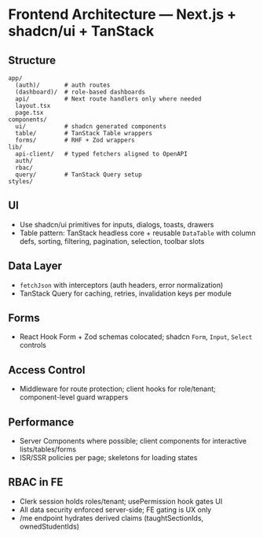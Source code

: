 # Frontend Architecture — Next.js + shadcn/ui + TanStack

## Structure
```
app/
  (auth)/       # auth routes
  (dashboard)/  # role-based dashboards
  api/          # Next route handlers only where needed
  layout.tsx
  page.tsx
components/
  ui/           # shadcn generated components
  table/        # TanStack Table wrappers
  forms/        # RHF + Zod wrappers
lib/
  api-client/   # typed fetchers aligned to OpenAPI
  auth/
  rbac/
  query/        # TanStack Query setup
styles/
```

## UI
- Use shadcn/ui primitives for inputs, dialogs, toasts, drawers
- Table pattern: TanStack headless core + reusable `DataTable` with column defs, sorting, filtering, pagination, selection, toolbar slots

## Data Layer
- `fetchJson` with interceptors (auth headers, error normalization)
- TanStack Query for caching, retries, invalidation keys per module

## Forms
- React Hook Form + Zod schemas colocated; shadcn `Form`, `Input`, `Select` controls

## Access Control
- Middleware for route protection; client hooks for role/tenant; component-level guard wrappers

## Performance
- Server Components where possible; client components for interactive lists/tables/forms
- ISR/SSR policies per page; skeletons for loading states

## RBAC in FE
- Clerk session holds roles/tenant; usePermission hook gates UI
- All data security enforced server-side; FE gating is UX only
- /me endpoint hydrates derived claims (taughtSectionIds, ownedStudentIds)


